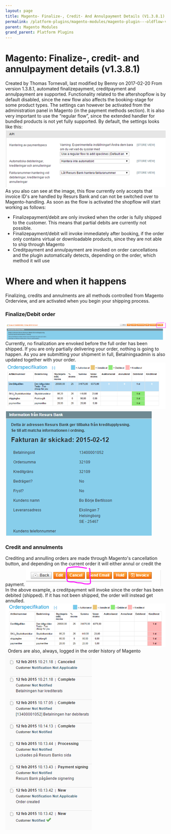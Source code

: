 ```yaml
---
layout: page
title: Magento- Finalize-, Credit- And Annulpayment Details (V1.3.8.1)
permalink: /platform-plugins/magento-modules/magento-plugin---oldflow-version/release--and-installation-notes--error-logging-and-development-for-magento-oldflow/3441540/
parent: Magento Modules
grand_parent: Platform Plugins
---
```




# Magento: Finalize-, credit- and annulpayment details (v1.3.8.1) 
Created by Thomas Tornevall, last modified by Benny on 2017-02-20
From version 1.3.8.1, automated finalizepayment, creditpayment and
annulpayment are supported. Functionality related to the aftershopflow
is by default disabled, since the new flow also affects the
booking-stage for some product types. The settings can however be
activated from the administration panel in Magento (in the payment
methods section).
It is also very important to use the “regular flow”, since the extended
handler for bundled products is not yet fully supported.
By default, the settings looks like this:
 ![](../../../../../attachments/3441540/3801181.png)
As you also can see at the image, this flow currently only accepts that
invoice ID's are handled by Resurs Bank and can not be switched over to
Magento-handling.
As soon as the flow is activated the shopflow will start working as
follows:
- Finalizepayment/debit are only invoked when the order is fully shipped
  to the customer. This means that partial debits are currently not
  possible.
- Finalizepayment/debit will invoke immediately after booking, if the
  order only contains virtual or downloadable products, since they are
  not able to ship through Magento
- Creditpayment and annulpayment are invoked on order cancellations and
  the plugin automatically detects, depending on the order, which method
  it will use
 
# Where and when it happens
Finalizing, credits and annulments are all methods controlled from
Magento Orderview, and are activated when you begin your shipping
process.
### Finalize/Debit order
![](../../../../../attachments/3441540/4161537.png)
Currently, no finalization are envoked before the full order has been
shipped. If you are only partially delivering your order, nothing is
going to happen.
As you are submitting your shipment in full, Betalningsadmin is also
updated together with your order.
![](../../../../../attachments/3441540/4161540.png)![](../../../../../attachments/3441540/4161541.png)
### Credit and annulments
Crediting and annulling orders are made through Magento's cancellation
button, and depending on the current order it will either annul or
credit the payment.
![](../../../../../attachments/3441540/4161542.png)
In the above example, a creditpayment will invoke since the order has
been debited (shipped). If it has not been shipped, the order will
instead get annulled.
![](../../../../../attachments/3441540/4161543.png)
 
Orders are also, always, logged in the order history of Magento
![](../../../../../attachments/3441540/4161544.png)
